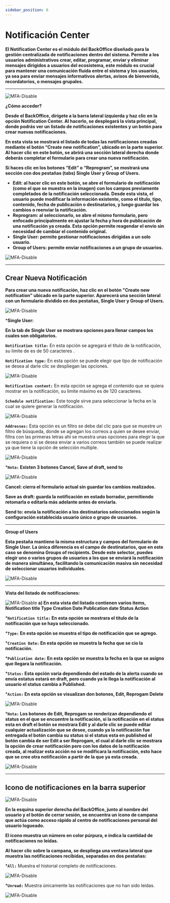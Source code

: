 ```yaml
---
sidebar_position: 6
---
```


# Notificación Center

**El Notification Center es el módulo del BackOffice diseñado para la gestión centralizada de notificaciones dentro del sistema. Permite a los usuarios administrativos crear, editar, programar, enviar y eliminar mensajes dirigidos a usuarios del ecosistema, este módulo es crucial para mantener una comunicación fluida entre el sistema y los usuarios, ya sea para enviar mensajes informativos alertas, avisos de bienvenida, recordatorios, o mensajes grupales.**

---

![MFA-Disable](/img/backoffice-user/notifications_center_backoffice.png)

**¿Cómo acceder?**

**Desde el BackOffice, dirígete a la barra lateral izquierda y haz clic en la opción Notification Center. Al hacerlo, se desplegará la vista principal, donde podrás ver un listado de notificaciones existentes y un botón para crear nuevas notificaciones.**

**En esta vista se mostrará el listado de todas las notificaciones creadas mediante el botón “Create new notification”, ubicado en la parte superior. Al hacer clic en este botón, se abrirá una sección lateral derecha donde deberás completar el formulario para crear una nueva notificación.**

**Si haces clic en los botones “Edit” o “Reprogram”, se mostrará una sección con dos pestañas (tabs) Single User y Group of Users.**

- **Edit: al hacer clic en este botón, se abre el formulario de notificación (como el que se muestra en la imagen) con los campos previamente completados de la notificación seleccionada. Desde esta vista, el usuario puede modificar la información existente, como el título, tipo, contenido, fecha de publicación o destinatarios, y luego guardar los cambios o reenviar la notificación.**
- **Reprogram: al seleccionarlo, se abre el mismo formulario, pero enfocado principalmente en ajustar la fecha y hora de publicación de una notificación ya creada. Esta opción permite reagendar el envío sin necesidad de cambiar el contenido original.**
- **Single User: permite gestionar notificaciones dirigidas a un solo usuario.**
- **Group of Users: permite enviar notificaciones a un grupo de usuarios.**

![MFA-Disable](/img/backoffice-user/notification_center_create_edit_reprogram.png)

---

## Crear Nueva Notificación

**Para crear una nueva notificación, haz clic en el botón "Create new notification" ubicado en la parte superior. Aparecerá una sección lateral con un formulario dividido en dos pestañas, Single User y Group of Users.**

![MFA-Disable](/img/backoffice-user/create_notifications_backoffice.png)

***Single User:**

**En la tab de Single User se mostrara opciones para llenar campos los cuales son obligatorios.**

**`Notification title:`**
En esta opción se agregará el título de la notificación, su limite de es de 50 caracteres .

**`Notification type:`**
En esta opción se puede elegir que tipo de notificación se desea al darle clic se despliegan las opciones.

![MFA-Disable](/img/backoffice-user/options_type_notification.png)

**`Notification content:`**
En esta opción se agrega el contenido que se quiera mostrar en la notificación, su limite máximo es de 120 caracteres.

**`Schedule notification:`**
Este toogle sirve para seleccionar la fecha en la cual se quiere generar la notificación.

![MFA-Disable](/img/backoffice-user/option_date_notification.png)

**`Addresses:`**
Esta opción es un filtro se debe dal clic para que se muestre un filtro de búsqueda, donde se agregan los correos a quien se desee enviar, filtra con las primeras letras ahi se muestra unas opciones para elegir la que se requiera o si se desea enviar a varios correos también se puede realizar ya que tiene la opción de selección multiple.

![MFA-Disable](/img/backoffice-user/filter_adress_notification.png)

***`Nota:` Existen 3 botones Cancel, Save af draft, send to**

![MFA-Disable](/img/backoffice-user/cancel_notification_backoffice.png)


**Cancel: cierra el formulario actual sin guardar los cambios realizados.**

**Save as draft: guarda la notificación en estado borrador, permitiendo retomarla o editarla más adelante antes de enviarla.**

**Send to: envía la notificación a los destinatarios seleccionados según la configuración establecida usuario único o grupo de usuarios.**

---

**Group of Users**

**Esta pestaña mantiene la misma estructura y campos del formulario de Single User. La única diferencia es el campo de destinatarios, que en este caso se denomina Groups of recipients. Desde este selector, puedes elegir uno o varios grupos de usuarios a los que se enviará la notificación de manera simultánea, facilitando la comunicación masiva sin necesidad de seleccionar usuarios individuales.**

![MFA-Disable](/img/backoffice-user/group_of_recipients.png)

---
**Vista del listado de notificaciones:**

![MFA-Disable](/img/backoffice-user/list_notifications_backoffice.png)
**a) En esta vista del listado contienen varios items, Notification title Type Creation Date Publication date Status Action**

***`Notification title:` En esta opción se mostrara el titulo de la notificación que se haya seleccionado.**

***`Type:` En esta opción se muestra el tipo de notificación que se agrego.**

***`Creation Date:` En esta opción se muestra la fecha que se cio la notificación.**

***`Publication date:` En esta opción se muestra la fecha en la que se asigno que llegara la notificación.**

***`Status:` Esta opción varia dependiendo del estado de la alerta cuando se envía estatus estará en draft, pero cuando ya le llega la notificación al usuario el status cambia a Published.**

***`Action:` En esta opción se visualizan don botones, Edit, Reprogam Delete**

![MFA-Disable](/img/backoffice-user/edit_notification_backoffice.png)

***`Nota:` Los botones de Edit, Reprogam se renderizan dependiendo el status en el que se encuentre la notificación, si la notificación en el status esta en draft el botón se mostrara Edit y al darle clic se puede editar cualquier actualización que se desee, cuando ya la notificación fue entregada el botón cambia su status si el status esta en published el botón cambia de ser Edit a ser Reprogam, el cual al darle clic se mostrara la opción de crear notificación pero con los datos de la notificación creada, al realizar esta acción no se modificara la notificación, esto hace que se cree otra notificación a partir de la que ya esta creada.**

![MFA-Disable](/img/backoffice-user/buttons_save_as_draft.png)

---

## Icono de notificaciones en la barra superior

![MFA-Disable](/img/backoffice-user/icon_notifications_backoffice.png)

**En la esquina superior derecha del BackOffice, junto al nombre del usuario y el botón de cerrar sesión, se encuentra un ícono de campana que actúa como acceso rápido al centro de notificaciones personal del usuario logueado.**

**El ícono muestra un número en color púrpura, e indica la cantidad de notificaciones no leídas.**

**Al hacer clic sobre la campana, se despliega una ventana lateral que muestra las notificaciones recibidas, separadas en dos pestañas:**

***`All:`**
 Muestra el historial completo de notificaciones.

![MFA-Disable](/img/backoffice-user/icons_notificatios_backoffice.png)

***`Unread:`**
Muestra únicamente las notificaciones que no han sido leídas.

![MFA-Disable](/img/backoffice-user/notifications_center_unread.png)